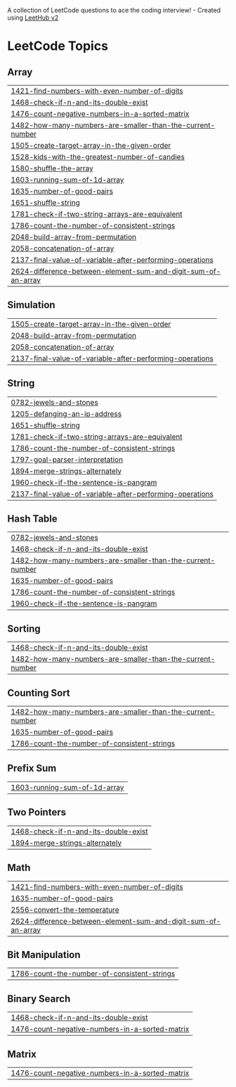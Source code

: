 A collection of LeetCode questions to ace the coding interview! - Created using [LeetHub v2](https://github.com/arunbhardwaj/LeetHub-2.0)
<!---LeetCode Topics Start-->
# LeetCode Topics
## Array
|  |
| ------- |
| [1421-find-numbers-with-even-number-of-digits](https://github.com/Reena-senthilkumar/leetcode/tree/master/1421-find-numbers-with-even-number-of-digits) |
| [1468-check-if-n-and-its-double-exist](https://github.com/Reena-senthilkumar/leetcode/tree/master/1468-check-if-n-and-its-double-exist) |
| [1476-count-negative-numbers-in-a-sorted-matrix](https://github.com/Reena-senthilkumar/leetcode/tree/master/1476-count-negative-numbers-in-a-sorted-matrix) |
| [1482-how-many-numbers-are-smaller-than-the-current-number](https://github.com/Reena-senthilkumar/leetcode/tree/master/1482-how-many-numbers-are-smaller-than-the-current-number) |
| [1505-create-target-array-in-the-given-order](https://github.com/Reena-senthilkumar/leetcode/tree/master/1505-create-target-array-in-the-given-order) |
| [1528-kids-with-the-greatest-number-of-candies](https://github.com/Reena-senthilkumar/leetcode/tree/master/1528-kids-with-the-greatest-number-of-candies) |
| [1580-shuffle-the-array](https://github.com/Reena-senthilkumar/leetcode/tree/master/1580-shuffle-the-array) |
| [1603-running-sum-of-1d-array](https://github.com/Reena-senthilkumar/leetcode/tree/master/1603-running-sum-of-1d-array) |
| [1635-number-of-good-pairs](https://github.com/Reena-senthilkumar/leetcode/tree/master/1635-number-of-good-pairs) |
| [1651-shuffle-string](https://github.com/Reena-senthilkumar/leetcode/tree/master/1651-shuffle-string) |
| [1781-check-if-two-string-arrays-are-equivalent](https://github.com/Reena-senthilkumar/leetcode/tree/master/1781-check-if-two-string-arrays-are-equivalent) |
| [1786-count-the-number-of-consistent-strings](https://github.com/Reena-senthilkumar/leetcode/tree/master/1786-count-the-number-of-consistent-strings) |
| [2048-build-array-from-permutation](https://github.com/Reena-senthilkumar/leetcode/tree/master/2048-build-array-from-permutation) |
| [2058-concatenation-of-array](https://github.com/Reena-senthilkumar/leetcode/tree/master/2058-concatenation-of-array) |
| [2137-final-value-of-variable-after-performing-operations](https://github.com/Reena-senthilkumar/leetcode/tree/master/2137-final-value-of-variable-after-performing-operations) |
| [2624-difference-between-element-sum-and-digit-sum-of-an-array](https://github.com/Reena-senthilkumar/leetcode/tree/master/2624-difference-between-element-sum-and-digit-sum-of-an-array) |
## Simulation
|  |
| ------- |
| [1505-create-target-array-in-the-given-order](https://github.com/Reena-senthilkumar/leetcode/tree/master/1505-create-target-array-in-the-given-order) |
| [2048-build-array-from-permutation](https://github.com/Reena-senthilkumar/leetcode/tree/master/2048-build-array-from-permutation) |
| [2058-concatenation-of-array](https://github.com/Reena-senthilkumar/leetcode/tree/master/2058-concatenation-of-array) |
| [2137-final-value-of-variable-after-performing-operations](https://github.com/Reena-senthilkumar/leetcode/tree/master/2137-final-value-of-variable-after-performing-operations) |
## String
|  |
| ------- |
| [0782-jewels-and-stones](https://github.com/Reena-senthilkumar/leetcode/tree/master/0782-jewels-and-stones) |
| [1205-defanging-an-ip-address](https://github.com/Reena-senthilkumar/leetcode/tree/master/1205-defanging-an-ip-address) |
| [1651-shuffle-string](https://github.com/Reena-senthilkumar/leetcode/tree/master/1651-shuffle-string) |
| [1781-check-if-two-string-arrays-are-equivalent](https://github.com/Reena-senthilkumar/leetcode/tree/master/1781-check-if-two-string-arrays-are-equivalent) |
| [1786-count-the-number-of-consistent-strings](https://github.com/Reena-senthilkumar/leetcode/tree/master/1786-count-the-number-of-consistent-strings) |
| [1797-goal-parser-interpretation](https://github.com/Reena-senthilkumar/leetcode/tree/master/1797-goal-parser-interpretation) |
| [1894-merge-strings-alternately](https://github.com/Reena-senthilkumar/leetcode/tree/master/1894-merge-strings-alternately) |
| [1960-check-if-the-sentence-is-pangram](https://github.com/Reena-senthilkumar/leetcode/tree/master/1960-check-if-the-sentence-is-pangram) |
| [2137-final-value-of-variable-after-performing-operations](https://github.com/Reena-senthilkumar/leetcode/tree/master/2137-final-value-of-variable-after-performing-operations) |
## Hash Table
|  |
| ------- |
| [0782-jewels-and-stones](https://github.com/Reena-senthilkumar/leetcode/tree/master/0782-jewels-and-stones) |
| [1468-check-if-n-and-its-double-exist](https://github.com/Reena-senthilkumar/leetcode/tree/master/1468-check-if-n-and-its-double-exist) |
| [1482-how-many-numbers-are-smaller-than-the-current-number](https://github.com/Reena-senthilkumar/leetcode/tree/master/1482-how-many-numbers-are-smaller-than-the-current-number) |
| [1635-number-of-good-pairs](https://github.com/Reena-senthilkumar/leetcode/tree/master/1635-number-of-good-pairs) |
| [1786-count-the-number-of-consistent-strings](https://github.com/Reena-senthilkumar/leetcode/tree/master/1786-count-the-number-of-consistent-strings) |
| [1960-check-if-the-sentence-is-pangram](https://github.com/Reena-senthilkumar/leetcode/tree/master/1960-check-if-the-sentence-is-pangram) |
## Sorting
|  |
| ------- |
| [1468-check-if-n-and-its-double-exist](https://github.com/Reena-senthilkumar/leetcode/tree/master/1468-check-if-n-and-its-double-exist) |
| [1482-how-many-numbers-are-smaller-than-the-current-number](https://github.com/Reena-senthilkumar/leetcode/tree/master/1482-how-many-numbers-are-smaller-than-the-current-number) |
## Counting Sort
|  |
| ------- |
| [1482-how-many-numbers-are-smaller-than-the-current-number](https://github.com/Reena-senthilkumar/leetcode/tree/master/1482-how-many-numbers-are-smaller-than-the-current-number) |
| [1635-number-of-good-pairs](https://github.com/Reena-senthilkumar/leetcode/tree/master/1635-number-of-good-pairs) |
| [1786-count-the-number-of-consistent-strings](https://github.com/Reena-senthilkumar/leetcode/tree/master/1786-count-the-number-of-consistent-strings) |
## Prefix Sum
|  |
| ------- |
| [1603-running-sum-of-1d-array](https://github.com/Reena-senthilkumar/leetcode/tree/master/1603-running-sum-of-1d-array) |
## Two Pointers
|  |
| ------- |
| [1468-check-if-n-and-its-double-exist](https://github.com/Reena-senthilkumar/leetcode/tree/master/1468-check-if-n-and-its-double-exist) |
| [1894-merge-strings-alternately](https://github.com/Reena-senthilkumar/leetcode/tree/master/1894-merge-strings-alternately) |
## Math
|  |
| ------- |
| [1421-find-numbers-with-even-number-of-digits](https://github.com/Reena-senthilkumar/leetcode/tree/master/1421-find-numbers-with-even-number-of-digits) |
| [1635-number-of-good-pairs](https://github.com/Reena-senthilkumar/leetcode/tree/master/1635-number-of-good-pairs) |
| [2556-convert-the-temperature](https://github.com/Reena-senthilkumar/leetcode/tree/master/2556-convert-the-temperature) |
| [2624-difference-between-element-sum-and-digit-sum-of-an-array](https://github.com/Reena-senthilkumar/leetcode/tree/master/2624-difference-between-element-sum-and-digit-sum-of-an-array) |
## Bit Manipulation
|  |
| ------- |
| [1786-count-the-number-of-consistent-strings](https://github.com/Reena-senthilkumar/leetcode/tree/master/1786-count-the-number-of-consistent-strings) |
## Binary Search
|  |
| ------- |
| [1468-check-if-n-and-its-double-exist](https://github.com/Reena-senthilkumar/leetcode/tree/master/1468-check-if-n-and-its-double-exist) |
| [1476-count-negative-numbers-in-a-sorted-matrix](https://github.com/Reena-senthilkumar/leetcode/tree/master/1476-count-negative-numbers-in-a-sorted-matrix) |
## Matrix
|  |
| ------- |
| [1476-count-negative-numbers-in-a-sorted-matrix](https://github.com/Reena-senthilkumar/leetcode/tree/master/1476-count-negative-numbers-in-a-sorted-matrix) |
<!---LeetCode Topics End-->